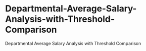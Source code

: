 # Departmental-Average-Salary-Analysis-with-Threshold-Comparison
Departmental Average Salary Analysis with Threshold Comparison
